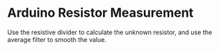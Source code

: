 # Arduino Resistor Measurement
Use the resistive divider to calculate the unknown resistor, and use the average filter to smooth the value.
